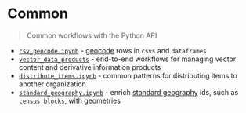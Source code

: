# Common

> Common workflows with the Python API

* [`csv_geocode.ipynb`](/common_workflows/csv_geocode.ipynb) - [geocode](https://developers.arcgis.com/features/geocoding/) rows in `csvs` and `dataframes`
* [`vector_data_products`](/common_workflows/vector_data_products.ipynb) - end-to-end workflows for managing vector content and derivative information products
* [`distribute_items.ipynb`](/common_workflows/distribute_items.ipynb) - common patterns for distributing items to another organization
* [`standard_geography.ipynb`](/common_workflows/standard_geography.ipynb) - enrich [standard geography](https://developers.arcgis.com/rest/geoenrichment/api-reference/standard-geography-query.htm) ids, such as `census blocks`, with geometries